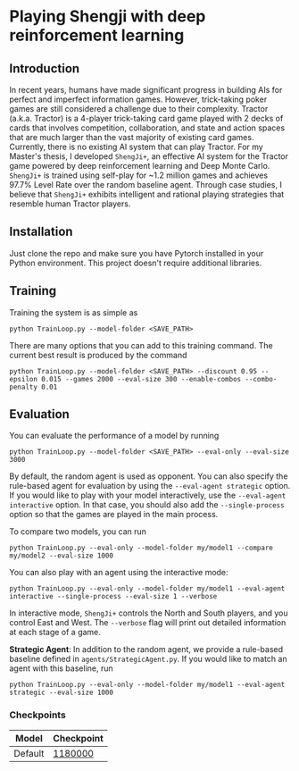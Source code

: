 # Playing Shengji with deep reinforcement learning

## Introduction
In recent years, humans have made significant progress in building AIs for perfect and imperfect information games. However, trick-taking poker games are still considered a challenge due to their complexity. Tractor (a.k.a. Tractor) is a 4-player trick-taking card game played with 2 decks of cards that involves competition, collaboration, and state and action spaces that are much larger than the vast majority of existing card games. Currently, there is no existing AI system that can play Tractor. For my Master's thesis, I developed `ShengJi+`, an effective AI system for the Tractor game powered by deep reinforcement learning and Deep Monte Carlo. `ShengJi+` is trained using self-play for ~1.2 million games and achieves 97.7% Level Rate over the random baseline agent. Through case studies, I believe that `ShengJi+` exhibits intelligent and rational playing strategies that resemble human Tractor players.

## Installation
Just clone the repo and make sure you have Pytorch installed in your Python environment. This project doesn't require additional libraries.

## Training
Training the system is as simple as
```shell
python TrainLoop.py --model-folder <SAVE_PATH>
```

There are many options that you can add to this training command. The current best result is produced by the command
```shell
python TrainLoop.py --model-folder <SAVE_PATH> --discount 0.95 --epsilon 0.015 --games 2000 --eval-size 300 --enable-combos --combo-penalty 0.01
```

## Evaluation
You can evaluate the performance of a model by running
```shell
python TrainLoop.py --model-folder <SAVE_PATH> --eval-only --eval-size 3000
```

By default, the random agent is used as opponent. You can also specify the rule-based agent for evaluation by using the `--eval-agent strategic` option. If you would like to play with your model interactively, use the `--eval-agent interactive` option. In that case, you should also add the `--single-process` option so that the games are played in the main process.

To compare two models, you can run
```shell
python TrainLoop.py --eval-only --model-folder my/model1 --compare my/model2 --eval-size 1000
```

You can also play with an agent using the interactive mode:

```shell
python TrainLoop.py --eval-only --model-folder my/model1 --eval-agent interactive --single-process --eval-size 1 --verbose
```

In interactive mode, `ShengJi+` controls the North and South players, and you control East and West. The `--verbose` flag will print out detailed information at each stage of a game.

**Strategic Agent**: In addition to the random agent, we provide a rule-based baseline defined in `agents/StrategicAgent.py`. If you would like to match an agent with this baseline, run 

```shell
python TrainLoop.py --eval-only --model-folder my/model1 --eval-agent strategic --eval-size 1000
```

### Checkpoints
| Model      | Checkpoint |
| ----------- | ----------- |
| Default     | [1180000](http://jiaruishan.com/files/shengji_plus/1180000.zip)       |